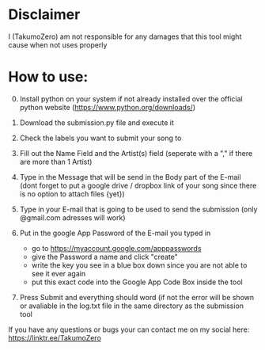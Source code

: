 # Disclaimer

I (TakumoZero) am not responsible for any damages that this tool might cause when not uses properly

# How to use:

0. Install python on your system if not already installed over the official python website (https://www.python.org/downloads/)

1. Download the submission.py file and execute it

2. Check the labels you want to submit your song to

3. Fill out the Name Field and the Artist(s) field (seperate with a "," if there are more than 1 Artist)

4. Type in the Message that will be send in the Body part of the E-mail (dont forget to put a google drive / dropbox link of your song since there is no option to attach files {yet})

5. Type in your E-mail that is going to be used to send the submission (only @gmail.com adresses will work)

6. Put in the google App Password of the E-mail you typed in
     - go to https://myaccount.google.com/apppasswords
     - give the Password a name and click "create"
     - write the key you see in a blue box down since you are not able to see it ever again
     - put this exact code into the Google App Code Box inside the tool

7. Press Submit and everything should word (if not the error will be shown or avaliable in the log.txt file in the same directory as the submission tool


If you have any questions or bugs your can contact me on my social here: https://linktr.ee/TakumoZero
